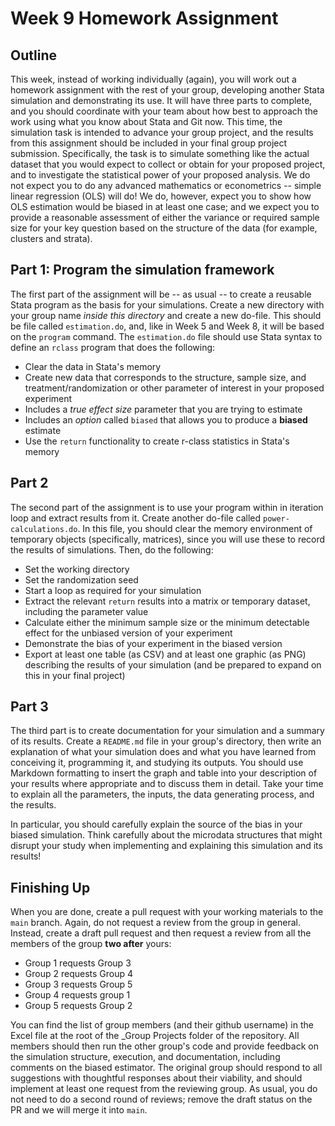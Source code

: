 # Week 9 Homework Assignment

## Outline

This week, instead of working individually (again), you will work out a homework
assignment with the rest of your group, developing another Stata simulation
and demonstrating its use. It will have three parts to complete, and you
should coordinate with your team about how best to approach the work
using what you know about Stata and Git now.
This time, the simulation task is intended to advance your group project, and the results from this assignment should be included in your final group project submission.
Specifically, the task is to simulate something like the actual dataset that you would expect to collect or obtain for your proposed project, and to investigate the statistical power of your proposed analysis. We do not expect you to do any advanced mathematics or econometrics -- simple linear regression (OLS) will do!
We do, however, expect you to show how OLS estimation would be biased in at least one case; and we expect you to provide a reasonable assessment of either the variance or required sample size for your key question based on the structure of the data (for example, clusters and strata).

## Part 1: Program the simulation framework

The first part of the assignment will be -- as usual -- to create a reusable
Stata program as the basis for your simulations. Create a new directory with
your group name _inside this directory_ and create a new do-file. This
should be file called `estimation.do`, and, like in Week 5 and Week 8, it will be
based on the `program` command. The  `estimation.do` file should use Stata
syntax to define an `rclass` program that does the following:

- Clear the data in Stata's memory
- Create new data that corresponds to the structure, sample size, and treatment/randomization or other parameter of interest in your proposed experiment
- Includes a _true effect size_ parameter that you are trying to estimate
- Includes an _option_ called `biased` that allows you to produce a **biased** estimate
- Use the `return` functionality to create r-class statistics in Stata's
memory

## Part 2

The second part of the assignment is to use your program within in
iteration loop and extract results from it. Create another do-file
called `power-calculations.do`. In this file, you should clear the memory
environment of temporary objects (specifically, matrices), since you
will use these to record the results of simulations. Then, do the
following:

- Set the working directory
- Set the randomization seed
- Start a loop as required for your simulation
- Extract the relevant `return` results into a matrix or temporary
dataset, including the parameter value
- Calculate either the minimum sample size or the minimum detectable effect for the unbiased version of your experiment
- Demonstrate the bias of your experiment in the biased version
- Export at least one table (as CSV) and at least one graphic (as PNG)
describing the results of your simulation (and be prepared to expand on this in your final project)

## Part 3

The third part is to create documentation for your simulation and a
summary of its results. Create a `README.md` file in your group's
directory, then write an explanation of what your simulation does and
what you have learned from conceiving it, programming it, and studying
its outputs. You should use Markdown formatting to insert the graph
and table into your description of your results where appropriate and to
discuss them in detail. Take your time to explain all the parameters,
the inputs, the data generating process, and the results.

In particular, you should carefully explain the source of the bias in your biased simulation.
Think carefully about the microdata structures that might disrupt your study when implementing and explaining this simulation and its results!

## Finishing Up

When you are done, create a pull request with your working materials to
the `main` branch. Again, do not request a review from the group
in general. Instead, create a draft pull request and then request a review from all the members of the group
**two after** yours:

- Group 1 requests Group 3
- Group 2 requests Group 4
- Group 3 requests Group 5
- Group 4 requests group 1
- Group 5 requests Group 2

You can find the list of group members (and
their github username) in the Excel file at the root of the _Group
Projects folder of the repository. All members should then run the other
group's code and provide feedback on the simulation structure, execution, and
documentation, including comments on the biased estimator. The
original group should respond to all suggestions with thoughtful
responses about their viability, and should implement at least one
request from the reviewing group. As usual, you do not need to do
a second round of reviews; remove the draft status on the PR and we will merge it into `main`.
